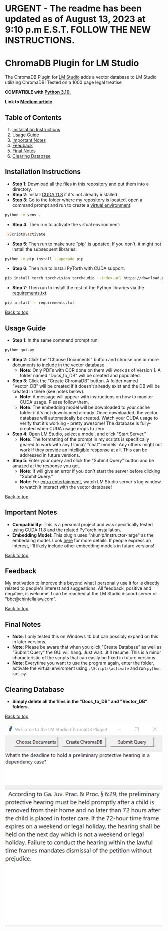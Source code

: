 <a name="top"></a>

# **URGENT - The readme has been updated as of August 13, 2023 at 9:10 p.m E.S.T.  FOLLOW THE NEW INSTRUCTIONS.**

# ChromaDB Plugin for LM Studio

The ChromaDB Plugin for [LM Studio](https://lmstudio.ai/) adds a vector database to LM Studio utilizing ChromaDB! Tested on a 1000 page legal treatise

**COMPATIBLE with [Python 3.10.](https://www.python.org/downloads/release/python-31011/)**

**Link to [Medium article](https://medium.com/@vici0549/chromadb-plugin-for-lm-studio-5b3e2097154f)**

## Table of Contents
1. [Installation Instructions](#installation-instructions)
2. [Usage Guide](#usage-guide)
3. [Important Notes](#important-notes)
4. [Feedback](#feedback)
5. [Final Notes](#final-notes)
6. [Clearing Database](#clearing-database)

## Installation Instructions
* **Step 1**: Download all the files in this repository and put them into a directory.
* **Step 2**: Install [CUDA 11.8](https://developer.nvidia.com/cuda-11-8-0-download-archive) if it's not already installed.
* **Step 3**: Go to the folder where my repository is located, open a command prompt and run to create a [virtual environment](https://docs.python.org/3/tutorial/venv.html):
```bash
python -m venv .
```
* **Step 4**: Then run to activate the virtual environment:
```bash
.\Scripts\activate
```
* **Step 5**: Then run to make sure ["pip"](https://pip.pypa.io/en/stable/index.html) is updated.  If you don't, it might not install the subsequent libraries:
```bash
python -m pip install --upgrade pip
```
* **Step 6**: Then run to install PyTorth with CUDA support:
```bash
pip install torch torchvision torchaudio --index-url https://download.pytorch.org/whl/cu118
```
* **Step 7**: Then run to install the rest of the Python libraries via the [requirements.txt](https://github.com/MicrosoftDocs/visualstudio-docs/blob/main/docs/python/managing-required-packages-with-requirements-txt.md):
```bash
pip install -r requirements.txt
```
[Back to top](#top)

## Usage Guide
* **Step 1**: In the same command prompt run:
```bash
python gui.py
```
* **Step 2**: Click the "Choose Documents" button and choose one or more documents to include in the vector database.
  * **Note**: Only PDFs with OCR done on them will work as of Version 1. A folder named "Docs_to_DB" will be created and populated.
* **Step 3**: Click the "Create ChromaDB" button. A folder named "Vector_DB" will be created if it doesn't already exist and the DB will be created in there (see notes below).
  * **Note**: A message will appear with instructions on how to monitor CUDA usage. Please follow them.
  * **Note**: The embedding model will be downloaded to your cache folder if it's not downloaded already. Once downloaded, the vector database will automatically be created. Watch your CUDA usage to verify that it's working - pretty awesome! The database is fully-created when CUDA usage drops to zero.
* **Step 4**: Open LM Studio, select a model, and click "Start Server."
  * **Note**: The formatting of the prompt in my scripts is specifically geared to work with any Llama2 "chat" models. Any others might not work if they provide an intelligible response at all.  This can be addressed in future versions.
* **Step 5**: Enter your query and click the "Submit Query" button and be amazed at the response you get.
  * **Note**: If will give an error if you don't start the server before clicking "Submit Query."
  * **Note**: For [extra entertainment](https://www.youtube.com/watch?v=5IsSpAOD6K8), watch LM Studio server's log window to watch it interact with the vector database!

[Back to top](#top)

## Important Notes
* **Compatibility**: This is a personal project and was specifically tested using CUDA 11.8 and the related PyTorch installation.
* **Embedding Model**: This plugin uses "hkunlp/instructor-large" as the embedding model. Look [here](https://huggingface.co/spaces/mteb/leaderboard) for more details. If people express an interest, I'll likely include other embedding models in future versions!

[Back to top](#top)

## Feedback
My motivation to improve this beyond what I personally use it for is directly related to people's interest and suggestions. All feedback, positive and negative, is welcome! I can be reached at the LM Studio discord server or "bbc@chintellalaw.com".

[Back to top](#top)

## Final Notes
* **Note**: I only tested this on Windows 10 but can possibly expand on this in later versions.
* **Note**: Please be aware that when you click "Create Database" as well as "Submit Query" the GUI will hang. Just wait...it'll resume. This is a minor characteristic of the scripts that can easily be fixed in future versions.
* **Note**: Everytime you want to use the program again, enter the folder, activate the virtual enviroment using `.\Scripts\activate` and run `python gui.py`.

## Clearing Database
* **Simply delete all the files in the "Docs_to_DB" and "Vector_DB" folders.**

[Back to top](#top)

![Example Image](https://github.com/BBC-Esq/ChromaDB-Plugin-for-LM-Studio/raw/main/example.png)
